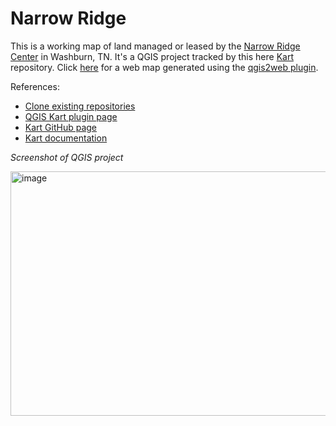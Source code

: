 # Narrow Ridge

This is a working map of land managed or leased by the [Narrow Ridge Center](https://narrowridge.org/) in Washburn, TN. It's a QGIS project tracked by this here [Kart](https://kartproject.org/) repository. Click [here](https://pmgreen.github.io/nr/#14/36.3137/-83.6504) for a web map generated using the [qgis2web plugin](https://plugins.qgis.org/plugins/qgis2web/).

References: 
- [Clone existing repositories](https://docs.kartproject.org/en/latest/pages/commands/kart_clone.html#clone-existing-repositories)
- [QGIS Kart plugin page](https://plugins.qgis.org/plugins/kart/)
- [Kart GitHub page](https://github.com/koordinates/kart)
- [Kart documentation](https://docs.kartproject.org/en/latest/)

_Screenshot of QGIS project_

<kdb>
<img width="522" height="391" alt="image" src="https://github.com/user-attachments/assets/a266f06c-1ee6-4d70-92f2-7c6c06596e1d" />
</kdb>

